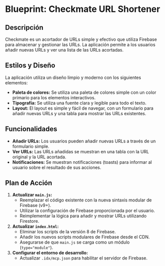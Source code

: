 # Blueprint: Checkmate URL Shortener

## Descripción

Checkmate es un acortador de URLs simple y efectivo que utiliza Firebase para almacenar y gestionar las URLs. La aplicación permite a los usuarios añadir nuevas URLs y ver una lista de las URLs acortadas.

## Estilos y Diseño

La aplicación utiliza un diseño limpio y moderno con los siguientes elementos:

*   **Paleta de colores:** Se utiliza una paleta de colores simple con un color primario para los elementos interactivos.
*   **Tipografía:** Se utiliza una fuente clara y legible para todo el texto.
*   **Layout:** El layout es simple y fácil de navegar, con un formulario para añadir nuevas URLs y una tabla para mostrar las URLs existentes.

## Funcionalidades

*   **Añadir URLs:** Los usuarios pueden añadir nuevas URLs a través de un formulario simple.
*   **Ver URLs:** Las URLs añadidas se muestran en una tabla con la URL original y la URL acortada.
*   **Notificaciones:** Se muestran notificaciones (toasts) para informar al usuario sobre el resultado de sus acciones.

## Plan de Acción

1.  **Actualizar `main.js`:**
    *   Reemplazar el código existente con la nueva sintaxis modular de Firebase (v9+).
    *   Utilizar la configuración de Firebase proporcionada por el usuario.
    *   Reimplementar la lógica para añadir y mostrar URLs utilizando Firestore.
2.  **Actualizar `index.html`:**
    *   Eliminar los scripts de la versión 8 de Firebase.
    *   Añadir los nuevos scripts modulares de Firebase desde el CDN.
    *   Asegurarse de que `main.js` se carga como un módulo (`type="module"`).
3.  **Configurar el entorno de desarrollo:**
    *   Actualizar `.idx/mcp.json` para habilitar el servidor de Firebase.
